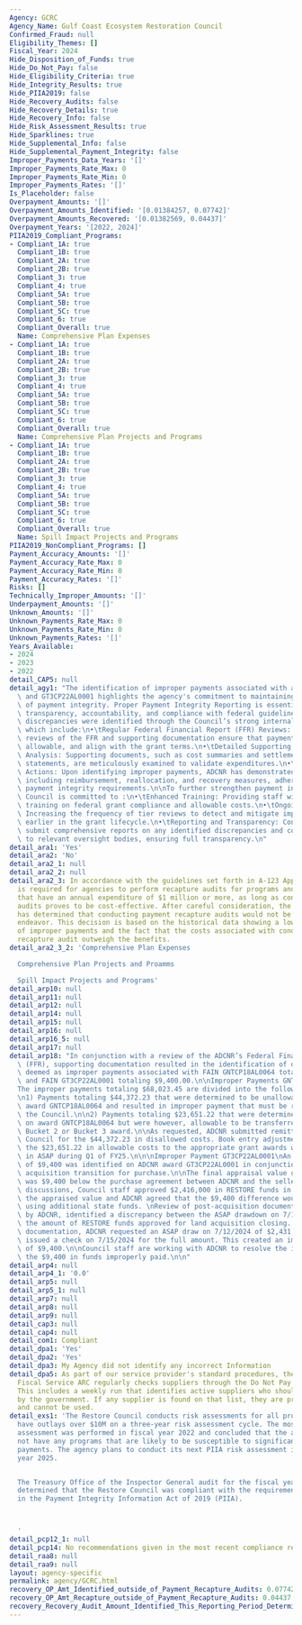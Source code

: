 ```yaml
---
Agency: GCRC
Agency_Name: Gulf Coast Ecosystem Restoration Council
Confirmed_Fraud: null
Eligibility_Themes: []
Fiscal_Year: 2024
Hide_Disposition_of_Funds: true
Hide_Do_Not_Pay: false
Hide_Eligibility_Criteria: true
Hide_Integrity_Results: true
Hide_PIIA2019: false
Hide_Recovery_Audits: false
Hide_Recovery_Details: true
Hide_Recovery_Info: false
Hide_Risk_Assessment_Results: true
Hide_Sparklines: true
Hide_Supplemental_Info: false
Hide_Supplemental_Payment_Integrity: false
Improper_Payments_Data_Years: '[]'
Improper_Payments_Rate_Max: 0
Improper_Payments_Rate_Min: 0
Improper_Payments_Rates: '[]'
Is_Placeholder: false
Overpayment_Amounts: '[]'
Overpayment_Amounts_Identified: '[0.01384257, 0.07742]'
Overpayment_Amounts_Recovered: '[0.01382569, 0.04437]'
Overpayment_Years: '[2022, 2024]'
PIIA2019_Compliant_Programs:
- Compliant_1A: true
  Compliant_1B: true
  Compliant_2A: true
  Compliant_2B: true
  Compliant_3: true
  Compliant_4: true
  Compliant_5A: true
  Compliant_5B: true
  Compliant_5C: true
  Compliant_6: true
  Compliant_Overall: true
  Name: Comprehensive Plan Expenses
- Compliant_1A: true
  Compliant_1B: true
  Compliant_2A: true
  Compliant_2B: true
  Compliant_3: true
  Compliant_4: true
  Compliant_5A: true
  Compliant_5B: true
  Compliant_5C: true
  Compliant_6: true
  Compliant_Overall: true
  Name: Comprehensive Plan Projects and Programs
- Compliant_1A: true
  Compliant_1B: true
  Compliant_2A: true
  Compliant_2B: true
  Compliant_3: true
  Compliant_4: true
  Compliant_5A: true
  Compliant_5B: true
  Compliant_5C: true
  Compliant_6: true
  Compliant_Overall: true
  Name: Spill Impact Projects and Programs
PIIA2019_NonCompliant_Programs: []
Payment_Accuracy_Amounts: '[]'
Payment_Accuracy_Rate_Max: 0
Payment_Accuracy_Rate_Min: 0
Payment_Accuracy_Rates: '[]'
Risks: []
Technically_Improper_Amounts: '[]'
Underpayment_Amounts: '[]'
Unknown_Amounts: '[]'
Unknown_Payments_Rate_Max: 0
Unknown_Payments_Rate_Min: 0
Unknown_Payments_Rates: '[]'
Years_Available:
- 2024
- 2023
- 2022
detail_CAP5: null
detail_agy1: "The identification of improper payments associated with awards GNTCP18AL0064\
  \ and GT3CP22AL0001 highlights the agency's commitment to maintaining rigorous standards\
  \ of payment integrity. Proper Payment Integrity Reporting is essential to uphold\
  \ transparency, accountability, and compliance with federal guidelines.\n\nThese\
  \ discrepancies were identified through the Council’s strong internal control mechanisms,\
  \ which include:\n•\tRegular Federal Financial Report (FFR) Reviews: Comprehensive\
  \ reviews of the FFR and supporting documentation ensure that payments are accurate,\
  \ allowable, and align with the grant terms.\n•\tDetailed Supporting Documentation\
  \ Analysis: Supporting documents, such as cost summaries and settlement closing\
  \ statements, are meticulously examined to validate expenditures.\n•\tPrompt Corrective\
  \ Actions: Upon identifying improper payments, ADCNR has demonstrated a swift response,\
  \ including reimbursement, reallocation, and recovery measures, adhering to federal\
  \ payment integrity requirements.\n\nTo further strengthen payment integrity, the\
  \ Council is committed to :\n•\tEnhanced Training: Providing staff with additional\
  \ training on federal grant compliance and allowable costs.\n•\tOngoing Monitoring:\
  \ Increasing the frequency of tier reviews to detect and mitigate improper payments\
  \ earlier in the grant lifecycle.\n•\tReporting and Transparency: Continuing to\
  \ submit comprehensive reports on any identified discrepancies and corrective actions\
  \ to relevant oversight bodies, ensuring full transparency.\n"
detail_ara1: 'Yes'
detail_ara2: 'No'
detail_ara2_1: null
detail_ara2_2: null
detail_ara2_3: In accordance with the guidelines set forth in A-123 Appendix C, it
  is required for agencies to perform recapture audits for programs and activities
  that have an annual expenditure of $1 million or more, as long as conducting such
  audits proves to be cost-effective. After careful consideration, the Restore Council
  has determined that conducting payment recapture audits would not be a cost-effective
  endeavor. This decision is based on the historical data showing a low occurrence
  of improper payments and the fact that the costs associated with conducting a formal
  recapture audit outweigh the benefits.
detail_ara2_3_2: 'Comprehensive Plan Expenses

  Comprehensive Plan Projects and Proamms

  Spill Impact Projects and Programs'
detail_arp10: null
detail_arp11: null
detail_arp12: null
detail_arp14: null
detail_arp15: null
detail_arp16: null
detail_arp16_5: null
detail_arp17: null
detail_arp18: "In conjunction with a review of the ADCNR’s Federal Financial Report\
  \ (FFR), supporting documentation resulted in the identification of disallowed costs,\
  \ deemed as improper payments associated with FAIN GNTCP18AL0064 totaling $68,023.45,\
  \ and FAIN GT3CP22AL0001 totaling $9,400.00.\n\nImproper Payments GNTCP18AL0064\n\
  The improper payments totaling $68,023.45 are divided into the following two categories:\n\
  \n1) Payments totaling $44,372.23 that were determined to be unallowable costs on\
  \ award GNTCP18AL0064 and resulted in improper payment that must be reimbursed to\
  \ the Council.\n\n2) Payments totaling $23,651.22 that were determined to be unallowable\
  \ on award GNTCP18AL0064 but were however, allowable to be transferred to a different\
  \ Bucket 2 or Bucket 3 award.\n\nAs requested, ADCNR submitted remittance to the\
  \ Council for the $44,372.23 in disallowed costs. Book entry adjustments to transfer\
  \ the $23,651.22 in allowable costs to the appropriate grant awards will be conducted\
  \ in ASAP during Q1 of FY25.\n\n\nImproper Payment GT3CP22AL0001\nAn improper payment\
  \ of $9,400 was identified on ADCNR award GT3CP22AL0001 in conjunction with a land\
  \ acquisition transition for purchase.\n\nThe final appraisal value of $2,416,000\
  \ was $9,400 below the purchase agreement between ADCNR and the seller. During pre-acquisition\
  \ discussions, Council staff approved $2,416,000 in RESTORE funds in alignment with\
  \ the appraised value and ADCNR agreed that the $9,400 difference would be paid\
  \ using additional state funds. \nReview of post-acquisition documentation provided\
  \ by ADCNR, identified a discrepancy between the ASAP drawdown on 7/12/2024 and\
  \ the amount of RESTORE funds approved for land acquisition closing. Based on the\
  \ documentation, ADCNR requested an ASAP draw on 7/12/2024 of $2,431,583.52 and\
  \ issued a check on 7/15/2024 for the full amount. This created an improper payment\
  \ of $9,400.\n\nCouncil staff are working with ADCNR to resolve the issue and recover\
  \ the $9,400 in funds improperly paid.\n\n"
detail_arp4: null
detail_arp4_1: '0.0'
detail_arp5: null
detail_arp5_1: null
detail_arp7: null
detail_arp8: null
detail_arp9: null
detail_cap3: null
detail_cap4: null
detail_com1: Compliant
detail_dpa1: 'Yes'
detail_dpa2: 'Yes'
detail_dpa3: My Agency did not identify any incorrect Information
detail_dpa5: As part of our service provider's standard procedures, the Bureau of
  Fiscal Service ARC regularly checks suppliers through the Do Not Pay (DNP) portal.
  This includes a weekly run that identifies active suppliers who should not be paid
  by the government. If any supplier is found on that list, they are promptly deactivated
  and cannot be used.
detail_exs1: 'The Restore Council conducts risk assessments for all programs that
  have outlays over $10M on a three-year risk assessment cycle. The most recent risk
  assessment was performed in fiscal year 2022 and concluded that the agency does
  not have any programs that are likely to be susceptible to significant improper
  payments. The agency plans to conduct its next PIIA risk assessment in the fiscal
  year 2025.


  The Treasury Office of the Inspector General audit for the fiscal year 2023 has
  determined that the Restore Council was compliant with the requirements outlined
  in the Payment Integrity Information Act of 2019 (PIIA).



  '
detail_pcp12_1: null
detail_pcp14: No recommendations given in the most recent compliance report
detail_raa8: null
detail_raa9: null
layout: agency-specific
permalink: agency/GCRC.html
recovery_OP_Amt_Identified_outside_of_Payment_Recapture_Audits: 0.07742
recovery_OP_Amt_Recapture_outside_of_Payment_Recapture_Audits: 0.04437
recovery_Recovery_Audit_Amount_Identified_This_Reporting_Period_Determined_Not_Collectable_Rate: 0.0
---
```

